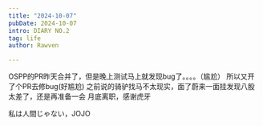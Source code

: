 ```yaml
---
title: "2024-10-07"
pubDate: 2024-10-07
intro: DIARY NO.2
tag: life
author: Rawven

---
```

OSPP的PR昨天合并了，但是晚上测试马上就发现bug了。。。。（尴尬）
所以又开了个PR去修bug(好尴尬)
之前说的骑驴找马不太现实，面了蔚来一面挂发现八股太差了，还是再准备一会
月底离职，感谢虎牙


私は人間じゃない，JOJO